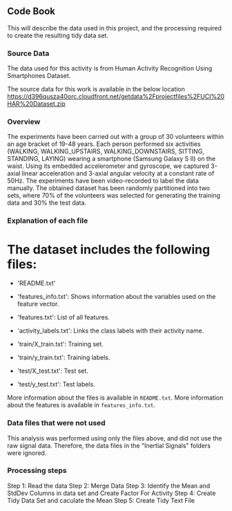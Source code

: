## Code Book

This will describe the data used in this project, and the processing required to create the resulting tidy data set.

### Source Data

The data used for this activity is from Human Activity Recognition Using Smartphones Dataset.

The source data for this work is available in the below location 
https://d396qusza40orc.cloudfront.net/getdata%2Fprojectfiles%2FUCI%20HAR%20Dataset.zip 

### Overview

The experiments have been carried out with a group of 30 volunteers 
within an age bracket of 19-48 years. Each person performed six activities 
(WALKING, WALKING_UPSTAIRS, WALKING_DOWNSTAIRS, SITTING, STANDING, LAYING) 
wearing a smartphone (Samsung Galaxy S II) on the waist. 
Using its embedded accelerometer and gyroscope, we captured 3-axial linear acceleration 
and 3-axial angular velocity at a constant rate of 50Hz. The experiments have been 
video-recorded to label the data manually. The obtained dataset has been randomly partitioned into two sets, 
where 70% of the volunteers was selected for generating the training data and 30% the test data. 



### Explanation of each file

The dataset includes the following files:
=========================================

- 'README.txt'

- 'features_info.txt': Shows information about the variables used on the feature vector.

- 'features.txt': List of all features.

- 'activity_labels.txt': Links the class labels with their activity name.

- 'train/X_train.txt': Training set.

- 'train/y_train.txt': Training labels.

- 'test/X_test.txt': Test set.

- 'test/y_test.txt': Test labels.


More information about the files is available in `README.txt`. More information about the features is available in `features_info.txt`.

### Data files that were not used

This analysis was performed using only the files above, and did not use the raw signal data. Therefore, the data files in the "Inertial Signals" folders were ignored.

### Processing steps

Step 1: Read the data
Step 2: Merge Data
Step 3: Identify the Mean and StdDev Columns in data set and Create Factor For Activity
Step 4: Create Tidy Data Set and caculate the Mean
Step 5: Create Tidy Text File
